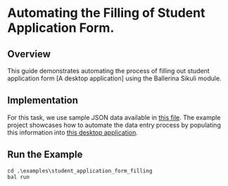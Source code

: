 # Automating the Filling of Student Application Form.

## Overview
This guide demonstrates automating the process of filling out student application form [A desktop application] using the Ballerina Sikuli module.

## Implementation
For this task, we use sample JSON data available in [this file](./modules/resources/data.json). The example project showcases how to automate the data entry process by populating this information into [this desktop application](./student_application.exe).

## Run the Example

```ballerina 
cd .\examples\student_application_form_filling
bal run
```